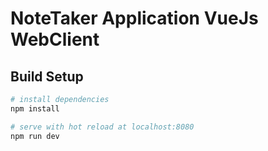 # NoteTaker Application VueJs WebClient


## Build Setup

``` bash
# install dependencies
npm install

# serve with hot reload at localhost:8080
npm run dev
